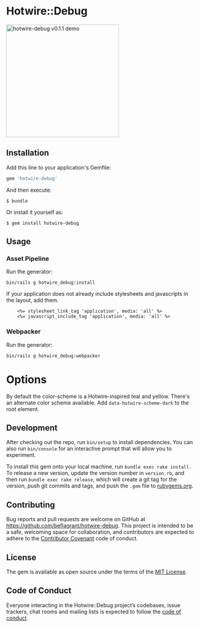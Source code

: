 # Hotwire::Debug
<img src="https://user-images.githubusercontent.com/8511/104638257-8fdc4900-566b-11eb-8230-c267d09c5de9.mov" style="width: 300px" alt="hotwire-debug v0.1.1 demo">

## Installation

Add this line to your application's Gemfile:

```ruby
gem 'hotwire-debug'
```

And then execute:

    $ bundle

Or install it yourself as:

    $ gem install hotwire-debug

## Usage

### Asset Pipeline

Run the generator:

```
bin/rails g hotwire_debug:install
```

If your application does not already include stylesheets and javascripts in the layout, add them.

```erb
    <%= stylesheet_link_tag 'application', media: 'all' %>
    <%= javascript_include_tag 'application', media: 'all' %>
```

### Webpacker

Run the generator:

```
bin/rails g hotwire_debug:webpacker
```

# Options

By default the color-scheme is a Hotwire-inspired teal and yellow. There's an alternate color scheme available. Add `data-hotwire-scheme-dark` to the root element.

## Development

After checking out the repo, run `bin/setup` to install dependencies. You can also run `bin/console` for an interactive prompt that will allow you to experiment.

To install this gem onto your local machine, run `bundle exec rake install`. To release a new version, update the version number in `version.rb`, and then run `bundle exec rake release`, which will create a git tag for the version, push git commits and tags, and push the `.gem` file to [rubygems.org](https://rubygems.org).

## Contributing

Bug reports and pull requests are welcome on GitHub at https://github.com/beflagrant/hotwire-debug. This project is intended to be a safe, welcoming space for collaboration, and contributors are expected to adhere to the [Contributor Covenant](http://contributor-covenant.org) code of conduct.

## License

The gem is available as open source under the terms of the [MIT License](https://opensource.org/licenses/MIT).

## Code of Conduct

Everyone interacting in the Hotwire::Debug project’s codebases, issue trackers, chat rooms and mailing lists is expected to follow the [code of conduct](https://github.com/beflagrant/hotwire-debug/blob/master/CODE_OF_CONDUCT.md).
